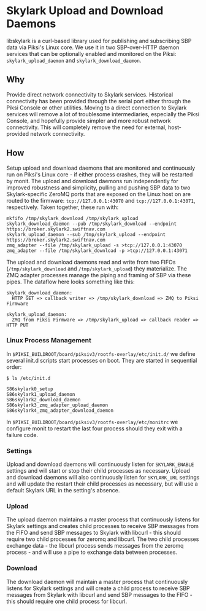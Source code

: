 # Skylark Upload and Download Daemons

libskylark is a curl-based library used for publishing and subscribing SBP data
via Piksi's Linux core. We use it in two SBP-over-HTTP daemon services that can
be optionally enabled and monitored on the Piksi: `skylark_upload_daemon` and
`skylark_download_daemon`.

## Why

Provide direct network connectivity to Skylark services. Historical connectivity
has been provided through the serial port either through the Piksi Console or
other utilities. Moving to a direct connection to Skylark services will remove a
lot of troublesome intermediaries, especially the Piksi Console, and hopefully
provide simpler and more robust network connectivity. This will completely
remove the need for external, host-provided network connectivity.

## How

Setup upload and download daemons that are monitored and continuously run on
Piksi's Linux core - if either process crashes, they will be restarted by
monit. The upload and download daemons run independently for improved robustness
and simplicity, pulling and pushing SBP data to two Skylark-specific ZeroMQ
ports that are exposed on the Linux host on are routed to the firmware:
`tcp://127.0.0.1:43070` and `tcp://127.0.0.1:43071`, respectively. Taken
together, these run with:

```
mkfifo /tmp/skylark_download /tmp/skylark_upload
skylark_download_daemon --pub /tmp/skylark_download --endpoint https://broker.skylark2.swiftnav.com
skylark_upload_daemon --sub /tmp/skylark_upload --endpoint https://broker.skylark2.swiftnav.com
zmq_adapter --file /tmp/skylark_upload -s >tcp://127.0.0.1:43070
zmq_adapter --file /tmp/skylark_download -p >tcp://127.0.0.1:43071
```

The upload and download daemons read and write from two FIFOs
(`/tmp/skylark_download` and `/tmp/skylark_upload`) they materialize. The ZMQ
adapter processes manage the piping and framing of SBP via these pipes. The
dataflow here looks something like this:

```
skylark_download_daemon:
  HTTP GET => callback writer => /tmp/skylark_download => ZMQ to Piksi Firmware

skylark_upload_daemon:
  ZMQ from Piksi Firmware => /tmp/skylark_upload => callback reader => HTTP PUT
```

### Linux Process Management

In `$PIKSI_BUILDROOT/board/piksiv3/rootfs-overlay/etc/init.d/` we define several
init.d scripts start processes on boot. They are started in sequential order:

```
$ ls /etc/init.d

S86skylark0_setup
S86skylark1_upload_daemon
S86skylark2_download_daemon
S86skylark3_zmq_adapter_upload_daemon
S86skylark4_zmq_adapter_download_daemon
```

In `$PIKSI_BUILDROOT/board/piksiv3/rootfs-overlay/etc/monitrc` we configure
monit to restart the last four process should they exit with a failure code.

### Settings

Upload and download daemons will continuously listen for `SKYLARK_ENABLE`
settings and will start or stop their child processes as necessary. Upload and
download daemons will also continuously listen for `SKYLARK_URL` settings and
will update the restart their child processes as necessary, but will use a
default Skylark URL in the setting's absence.

### Upload

The upload daemon maintains a master process that continuously listens for
Skylark settings and creates child processes to receive SBP messages from the
FIFO and send SBP messages to Skylark with libcurl - this should require two
child processes for zeromq and libcurl. The two child processes exchange data -
the libcurl process sends messages from the zeromq process - and will use a pipe
to exchange data between processes.

### Download

The download daemon will maintain a master process that continuously listens for
Skylark settings and will create a child process to receive SBP messages from
Skylark with libcurl and send SBP messages to the FIFO - this should require one
child process for libcurl.
